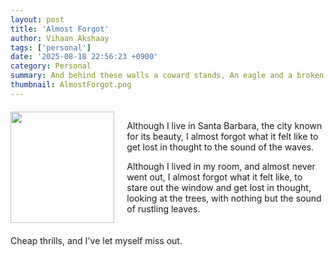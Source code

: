 ```yaml
---
layout: post
title: 'Almost Forgot'
author: Vihaan Akshaay
tags: ['personal']
date: '2025-08-18 22:56:23 +0900'
category: Personal
summary: And behind these walls a coward stands, An eagle and a broken heart.
thumbnail: AlmostForgot.png
---
```



<div style="display: flex; gap: 20px; margin: 20px 0;">
  <div style="flex: 0 0 33%;">
    <img src="/assets/img/posts/AlmostForgot.png" class="img-fluid" style="width: 100%; height: auto;">
  </div>
  <div style="flex: 1;">
    <p>Although I live in Santa Barbara, the city known for its beauty, I almost forgot what it felt like to get lost in thought to the sound of the waves. </p>
<p>Although I lived in my room, and almost never went out, I almost forgot what it felt like, to stare out the window and get lost in thought, looking at the trees, with nothing but the sound of rustling leaves.</p>
    <!-- Your existing text here -->
  </div>
</div>

Cheap thrills, and I've let myself miss out.

